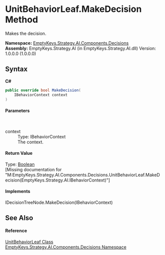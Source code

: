 # UnitBehaviorLeaf.MakeDecision Method 
 

Makes the decision.

**Namespace:**&nbsp;<a href="N_EmptyKeys_Strategy_AI_Components_Decisions">EmptyKeys.Strategy.AI.Components.Decisions</a><br />**Assembly:**&nbsp;EmptyKeys.Strategy.AI (in EmptyKeys.Strategy.AI.dll) Version: 1.0.0.0 (1.0.0.0)

## Syntax

**C#**<br />
``` C#
public override bool MakeDecision(
	IBehaviorContext context
)
```


#### Parameters
&nbsp;<dl><dt>context</dt><dd>Type: IBehaviorContext<br />The context.</dd></dl>

#### Return Value
Type: <a href="http://msdn2.microsoft.com/en-us/library/a28wyd50" target="_blank">Boolean</a><br />\[Missing <returns> documentation for "M:EmptyKeys.Strategy.AI.Components.Decisions.UnitBehaviorLeaf.MakeDecision(EmptyKeys.Strategy.AI.IBehaviorContext)"\]

#### Implements
IDecisionTreeNode.MakeDecision(IBehaviorContext)<br />

## See Also


#### Reference
<a href="T_EmptyKeys_Strategy_AI_Components_Decisions_UnitBehaviorLeaf">UnitBehaviorLeaf Class</a><br /><a href="N_EmptyKeys_Strategy_AI_Components_Decisions">EmptyKeys.Strategy.AI.Components.Decisions Namespace</a><br />